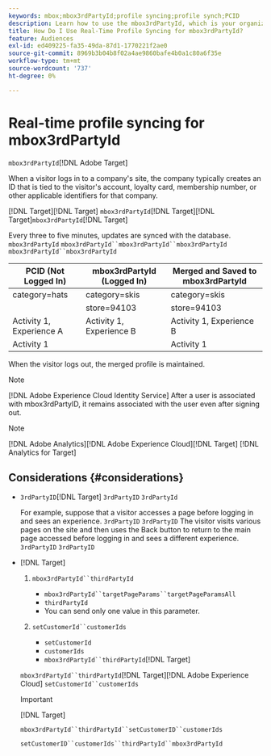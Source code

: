 ```yaml
---
keywords: mbox;mbox3rdPartyId;profile syncing;profile synch;PCID
description: Learn how to use the mbox3rdPartyId, which is your organization's visitor ID, such as membership ID or your organization's loyalty program.
title: How Do I Use Real-Time Profile Syncing for mbox3rdPartyId?
feature: Audiences
exl-id: ed409225-fa35-49da-87d1-1770221f2ae0
source-git-commit: 8969b3b04b8f02a4ae9860bafe4b0a1c80a6f35e
workflow-type: tm+mt
source-wordcount: '737'
ht-degree: 0%

---
```


# Real-time profile syncing for mbox3rdPartyId

`mbox3rdPartyId`[!DNL Adobe Target]

When a visitor logs in to a company&#39;s site, the company typically creates an ID that is tied to the visitor&#39;s account, loyalty card, membership number, or other applicable identifiers for that company.

[!DNL Target][!DNL Target] `mbox3rdPartyId`[!DNL Target][!DNL Target]`mbox3rdPartyId`[!DNL Target]

Every three to five minutes, updates are synced with the database. `mbox3rdPartyId` `mbox3rdPartyId``mbox3rdPartyId``mbox3rdPartyId` `mbox3rdPartyId``mbox3rdPartyId`

| PCID (Not Logged In) | mbox3rdPartyId (Logged In) | Merged and Saved to mbox3rdPartyId |
|---|---|---|
| category=hats | category=skis | category=skis |
|  | store=94103 | store=94103 |
| Activity 1, Experience A | Activity 1, Experience B | Activity 1, Experience B |
| Activity 1 |  | Activity 1 |

When the visitor logs out, the merged profile is maintained.

>[!NOTE]
>
>[!DNL Adobe Experience Cloud Identity Service] After a user is associated with mbox3rdPartyID, it remains associated with the user even after signing out.

>[!NOTE]
>
>[!DNL Adobe Analytics][!DNL Adobe Experience Cloud][!DNL Target] [!DNL Analytics for Target]

## Considerations {#considerations}

* `3rdPartyID`[!DNL Target] `3rdPartyID` `3rdPartyId`

   For example, suppose that a visitor accesses a page before logging in and sees an experience. `3rdPartyID` `3rdPartyID` The visitor visits various pages on the site and then uses the Back button to return to the main page accessed before logging in and sees a different experience. `3rdPartyID` `3rdPartyID`

* [!DNL Target]

   1. `mbox3rdPartyId``thirdPartyId`

      * `mbox3rdPartyId``targetPageParams``targetPageParamsAll`
      * `thirdPartyId`
      * You can send only one value in this parameter.
   1. `setCustomerId``customerIds`

      * `setCustomerId`
      * `customerIds`
      * `mbox3rdPartyId``thirdPartyId`[!DNL Target]

   `mbox3rdPartyId``thirdPartyId`[!DNL Target][!DNL Adobe Experience Cloud] `setCustomerId``customerIds`

   >[!IMPORTANT]
   >
   > [!DNL Target]
   >
   >`mbox3rdPartyId``thirdPartyId``setCustomerID``customerIds`
   >
   >`setCustomerID``customerIds``thirdPartyId``mbox3rdPartyId`

